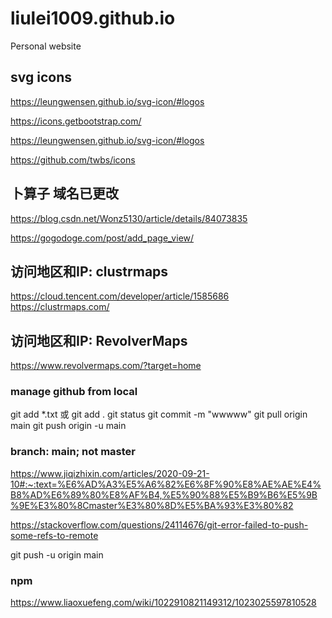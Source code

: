 # liulei1009.github.io
Personal website

<!-- _data/publist.yml: 对格式要求严格，空格，顶行等等; 第一行不能备注 -->


<!-- https://github.com/gameknife/gkEngine -->

## svg icons
https://leungwensen.github.io/svg-icon/#logos

https://icons.getbootstrap.com/

https://leungwensen.github.io/svg-icon/#logos

https://github.com/twbs/icons

## 卜算子 域名已更改
https://blog.csdn.net/Wonz5130/article/details/84073835

https://gogodoge.com/post/add_page_view/

## 访问地区和IP: clustrmaps
https://cloud.tencent.com/developer/article/1585686
https://clustrmaps.com/

## 访问地区和IP: RevolverMaps
https://www.revolvermaps.com/?target=home

### manage github from local
git add *.txt​ 或 git add .
git status
git commit -m "wwwww"
git pull origin main
git push origin -u main 


### branch: main; not master 
https://www.jiqizhixin.com/articles/2020-09-21-10#:~:text=%E6%AD%A3%E5%A6%82%E6%8F%90%E8%AE%AE%E4%B8%AD%E6%89%80%E8%AF%B4,%E5%90%88%E5%B9%B6%E5%9B%9E%E3%80%8Cmaster%E3%80%8D%E5%BA%93%E3%80%82

https://stackoverflow.com/questions/24114676/git-error-failed-to-push-some-refs-to-remote

git push -u origin main

### npm
https://www.liaoxuefeng.com/wiki/1022910821149312/1023025597810528




